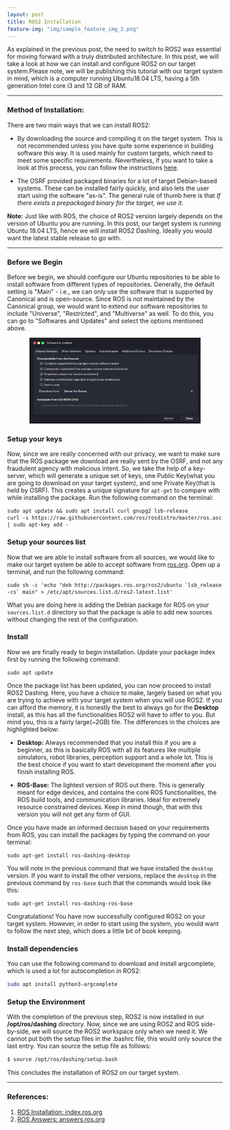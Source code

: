 ```yaml
---
layout: post
title: ROS2 Installation
feature-img: "img/sample_feature_img_2.png"
---
```

As explained in the previous post, the need to switch to ROS2 was essential for moving forward with a truly distributed architecture. In this post, we will take a look at how we can install and configure ROS2 on our target system.Please note, we will be publishing this tutorial with our target system in mind, which is a computer running Ubuntu18.04 LTS, having a 5th generation Intel core i3 and 12 GB of RAM.

---

### Method of Installation:

There are two main ways that we can install ROS2:

- By downloading the source and compiling it on the target system. This is not recommended unless you have quite some experience in building software this way. It is used mainly for custom targets, which need to meet some specific requirements. Nevertheless, if you want to take a look at this process, you can follow the instructions [here](https://index.ros.org/doc/ros2/Installation/Dashing/Linux-Development-Setup/).

- The OSRF provided packaged binaries for a lot of target Debian-based systems. These can be installed fairly quickly, and also lets the user start using the software "as-is". The general rule of thumb here is that *If there exists a prepackaged binary for the target, we use it*.

**Note:** Just like with ROS, the choice of ROS2 version largely depends on the version of Ubuntu you are running. In this post, our target system is running Ubuntu 18.04 LTS, hence we will install ROS2 Dashing. Ideally you would want the latest stable release to go with.

---

### Before we Begin

Before we begin, we should configure our Ubuntu repositories to be able to install software from different types of repositories. Generally, the default setting is "Main" - i.e., we can only use the software that is supported by Canonical and is open-source. Since ROS is not maintained by the Canonical group, we would want to extend our software repositories to include "Universe", "Restricted", and "Multiverse" as well. To do this, you can go to "Softwares and Updates" and select the options mentioned above.

<p align="center">
  <img width="400" height="200" src="https://raw.githubusercontent.com/mastererts/rtros-documentation/master/img/ros-img01.png">
</p>

### Setup your keys

Now, since we are really concerned with our privacy, we want to make sure that the ROS package we download are really sent by the OSRF, and not any fraudulent agency with malicious intent. So, we take the help of a key-server, which will generate a unique set of keys, one Public Key(what you are going to download on your target system), and one Private Key(that is held by OSRF). This creates a unique signature for `apt-get` to compare with while installing the package. Run the following command on the terminal:

 ```shell
 sudo apt update && sudo apt install curl gnupg2 lsb-release
 curl -s https://raw.githubusercontent.com/ros/rosdistro/master/ros.asc | sudo apt-key add -
 ```

### Setup your sources list

Now that we are able to install software from all sources, we would like to make our target system be able to accept software from [ros.org](http://www.ros.org). Open up a terminal, and run the following command:

```shell
sudo sh -c 'echo "deb http://packages.ros.org/ros2/ubuntu `lsb_release -cs` main" > /etc/apt/sources.list.d/ros2-latest.list'
```
What you are doing here is adding the Debian package for ROS on your `sources.list.d` directory so that the package is able to add new sources without changing the rest of the configuration.

### Install

Now we are finally ready to begin installation. Update your package index first by running the following command:
```shell
sudo apt update
```

Once the package list has been updated, you can now proceed to install ROS2 Dashing. Here, you have a choice to make, largely based on what you are trying to achieve with your target system when you will use ROS2. If you can afford the memory, it is honestly the best to always go for the **Desktop** install, as this has all the functionalities ROS2 will have to offer to you. But mind you, this is a fairly large(~2GB) file. The differences in the choices are highlighted below:

- **Desktop:** Always recommended that you install this if you are a beginner, as this is basically ROS with all its features like multiple simulators, robot libraries, perception support and a whole lot. This is the best choice if you want to start development the moment after you finish installing ROS.

- **ROS-Base:** The lightest version of ROS out there. This is generally meant for edge devices, and contains the core ROS functionalities, the ROS build tools, and communication libraries. Ideal for extremely resource constrained devices. Keep in mind though, that with this version you will not get any form of GUI.

Once you have made an informed decision based on your requirements from ROS, you can install the packages by typing the command on your terminal:

```shell
sudo apt-get install ros-dashing-desktop
```

You will note in the previous command that we have installed the `desktop` version. If you want to install the other versions, replace the `desktop` in the previous command by `ros-base` such that the commands would look like this:

```shell
sudo apt-get install ros-dashing-ros-base
```

Congratulations! You have now successfully configured ROS2 on your target system. However, in order to start using the system, you would want to follow the next step, which does a little bit of book keeping.

### Install dependencies

You can use the following command to download and install argcomplete, which is used a lot for autocompletion in ROS2:
```sh
sudo apt install python3-argcomplete
```


### Setup the Environment

With the completion of the previous step, ROS2 is now installed in our **/opt/ros/dashing** directory. Now, since we are using ROS2 and ROS side-by-side, we will source the ROS2 workspace only when we need it. We cannot put both the setup files in the .bashrc file, this would only source the last entry. You can source the setup file as follows:

```sh
$ source /opt/ros/dashing/setup.bash
```
This concludes the installation of ROS2 on our target system.

---

### References:

1. [ROS Installation: index.ros.org](https://index.ros.org/doc/ros2/Installation/Dashing/Linux-Install-Debians/)
1. [ROS Answers: answers.ros.org](https://answers.ros.org/question/231691/what-are-the-keys-in-the-installation-guide/)
